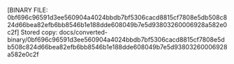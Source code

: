 [BINARY FILE: 0bf696c96591d3ee560904a4024bbdb7bf5306cacd8815cf7808e5db508c824d66bea82efb6bb8546b1e188dde608049b7e5d93803260006928a582e0c2f]
Stored copy: docs/converted-binary/0bf696c96591d3ee560904a4024bbdb7bf5306cacd8815cf7808e5db508c824d66bea82efb6bb8546b1e188dde608049b7e5d93803260006928a582e0c2f

